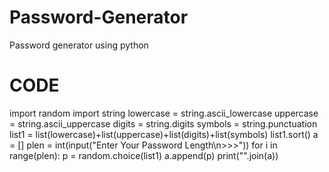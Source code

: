 # Password-Generator
Password generator using python 

# CODE

import random
import string
lowercase = string.ascii_lowercase
uppercase = string.ascii_uppercase
digits = string.digits
symbols = string.punctuation
list1 = list(lowercase)+list(uppercase)+list(digits)+list(symbols)
list1.sort()
a = []
plen = int(input("Enter Your Password Length\n>>>"))
for i in range(plen):
    p = random.choice(list1)
    a.append(p)
print("".join(a))
